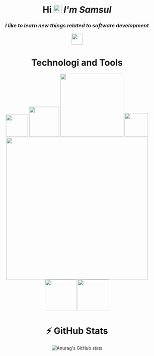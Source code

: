 
 <div align="center">
 
# Hi  <img src="https://media.giphy.com/media/hvRJCLFzcasrR4ia7z/giphy.gif" width="25px"></a> ***I'm Samsul***
### ***I like to learn new things related to software development***

<img src="https://img.shields.io/github/stars/msarifin29?style=social" height="35"/>

#  Technologi and Tools

<img src="https://badgen.net/badge/icon/git?icon=git&label" heigth="50" width="70" src="https://www.google.com/url?sa=t&rct=j&q=&esrc=s&source=web&cd=&cad=rja&uact=8&ved=2ahUKEwi8_rS1wpL7AhUxhuYKHbpuCb0QFnoECBAQAQ&url=https%3A%2F%2Fgit-scm.com%2F&usg=AOvVaw1lFNWgbWf8FsbaoU4AOPBr" />

<img src="https://badgen.net/badge/icon/github?icon=github&label" heigth="50" width="95" />

<img src="https://img.shields.io/badge/Visual%20Studio%20Code-0078d7.svg?style=flat&logo=visual-studio-code&logoColor=white" heigth="50" width="200"/>

<img src="https://img.shields.io/badge/dart-%230175C2.svg?style=flat&logo=dart&logoColor=white" heigth="50" width="75"/>

<img src="https://badgen.net/pub/flutter-platform/xml" heigth="50" width="450" />

<img src="https://img.shields.io/badge/firebase-%23039BE5.svg?style=flat&logo=firebase" heigth="50" width="100" />

<img src="https://img.shields.io/badge/Ubuntu-E95420?style=flat&logo=ubuntu&logoColor=white" heigth="50" width="100"/>

#  ⚡ GitHub Stats

![Anurag's GitHub stats](https://github-readme-stats.vercel.app/api?username=msarifin29&show_icons=true&theme=radical)



